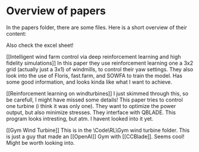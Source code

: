 # Overview of papers
In the papers folder, there are some files. Here is a short overview of their content:


Also check the excel sheet!

[[Intelligent wind farm control via deep reinforcement learning and high fidelity simulations]]
In this paper they use reinforcement learning one a 3x2 grid (actually just a 3x1) of windmills, to control their yaw settings. They also look into the use of Floris, fast.farm, and SOWFA to train the model.
Has some good information, and looks kinda like what I want to achieve. 

[[Reinforcement learning on windturbines]]
I just skimmed through this, so be carefull, I might have missed some details!
This paper tries to control one turbine (i think it was only one). They want to optimize the power output, but also minimize stresses. 
They interface with QBLADE. This program looks intresting, but atm. I havent looked into it yet.

[[Gym Wind Turbine]]
This is in the \Code\RL\Gym wind turbine folder.
This is just a guy that made an [[OpenAI]] Gym with [[CCBlade]]. Seems cool! Might be worth looking into.


